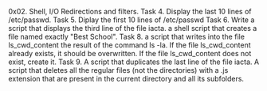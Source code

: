 0x02. Shell, I/O Redirections and filters.
Task 4. Display the last 10 lines of /etc/passwd.
Task 5. Diplay the first 10 lines of /etc/passwd
Task 6. Write a script that displays the third line of the file iacta.
a shell script that creates a file named exactly "Best School".
Task 8. a script that writes into the file ls_cwd_content the result of the command ls -la. If the file ls_cwd_content already exists, it should be overwritten. If the file ls_cwd_content does not exist, create it.
Task 9. A script that duplicates the last line of the file iacta.
A script that deletes all the regular files (not the directories) with a .js extension that are present in the current directory and all its subfolders.
